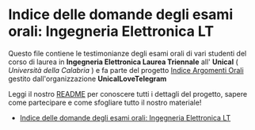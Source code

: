 # Indice delle domande degli esami orali: Ingegneria Elettronica LT 

Questo file contiene le testimonianze degli esami orali di vari studenti del corso di laurea in **Ingegneria Elettronica Laurea Triennale** all' **Unical** ( *Università della Calabria* ) e fa parte del progetto [Indice Argomenti Orali](https://github.com/UnicalLoveTelegram/IndiceArgomentiOrale) gestito dall'organizzazione **UnicalLoveTelegram**

Leggi il nostro [README](https://github.com/UnicalLoveTelegram/IndiceArgomentiOrale/blob/main/README.md) per conoscere tutti i dettagli del progetto, sapere come partecipare e come sfogliare tutto il nostro materiale!

- [Indice delle domande degli esami orali: Ingegneria Elettronica LT](#indice-delle-domande-degli-esami-orali-ingegneria-elettronica-lt)
